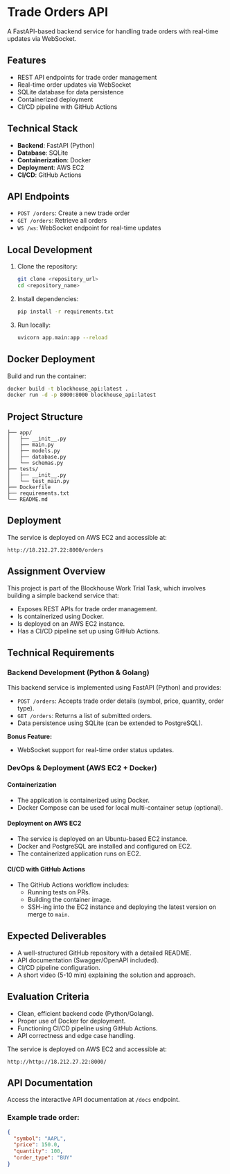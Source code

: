 # Trade Orders API

A FastAPI-based backend service for handling trade orders with real-time updates via WebSocket.

## Features

- REST API endpoints for trade order management
- Real-time order updates via WebSocket
- SQLite database for data persistence
- Containerized deployment
- CI/CD pipeline with GitHub Actions

## Technical Stack

- **Backend**: FastAPI (Python)
- **Database**: SQLite
- **Containerization**: Docker
- **Deployment**: AWS EC2
- **CI/CD**: GitHub Actions

## API Endpoints

- `POST /orders`: Create a new trade order
- `GET /orders`: Retrieve all orders
- `WS /ws`: WebSocket endpoint for real-time updates

## Local Development

1. Clone the repository:

   ```bash
   git clone <repository_url>
   cd <repository_name>
   ```

2. Install dependencies:

   ```bash
   pip install -r requirements.txt
   ```

3. Run locally:

   ```bash
   uvicorn app.main:app --reload
   ```

## Docker Deployment

Build and run the container:

```bash
docker build -t blockhouse_api:latest .
docker run -d -p 8000:8000 blockhouse_api:latest
```

## Project Structure

```
├── app/
│   ├── __init__.py
│   ├── main.py
│   ├── models.py
│   ├── database.py
│   └── schemas.py
├── tests/
│   ├── __init__.py
│   └── test_main.py
├── Dockerfile
├── requirements.txt
└── README.md
```

## Deployment

The service is deployed on AWS EC2 and accessible at:

```
http://18.212.27.22:8000/orders
```

## Assignment Overview

This project is part of the Blockhouse Work Trial Task, which involves building a simple backend service that:

- Exposes REST APIs for trade order management.
- Is containerized using Docker.
- Is deployed on an AWS EC2 instance.
- Has a CI/CD pipeline set up using GitHub Actions.

## Technical Requirements

### Backend Development (Python & Golang)

This backend service is implemented using FastAPI (Python) and provides:

- `POST /orders`: Accepts trade order details (symbol, price, quantity, order type).
- `GET /orders`: Returns a list of submitted orders.
- Data persistence using SQLite (can be extended to PostgreSQL).

**Bonus Feature:**
- WebSocket support for real-time order status updates.

### DevOps & Deployment (AWS EC2 + Docker)

#### Containerization
- The application is containerized using Docker.
- Docker Compose can be used for local multi-container setup (optional).

#### Deployment on AWS EC2
- The service is deployed on an Ubuntu-based EC2 instance.
- Docker and PostgreSQL are installed and configured on EC2.
- The containerized application runs on EC2.

#### CI/CD with GitHub Actions
- The GitHub Actions workflow includes:
  - Running tests on PRs.
  - Building the container image.
  - SSH-ing into the EC2 instance and deploying the latest version on merge to `main`.

## Expected Deliverables

- A well-structured GitHub repository with a detailed README.
- API documentation (Swagger/OpenAPI included).
- CI/CD pipeline configuration.
- A short video (5-10 min) explaining the solution and approach.

## Evaluation Criteria

- Clean, efficient backend code (Python/Golang).
- Proper use of Docker for deployment.
- Functioning CI/CD pipeline using GitHub Actions.
- API correctness and edge case handling.

The service is deployed on AWS EC2 and accessible at:

```
http://http://18.212.27.22:8000/
```

## API Documentation

Access the interactive API documentation at `/docs` endpoint.

### Example trade order:

```json
{
  "symbol": "AAPL",
  "price": 150.0,
  "quantity": 100,
  "order_type": "BUY"
}
